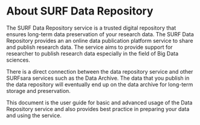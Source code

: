 # About SURF Data Repository

The SURF Data Repository service is a trusted digital repository that ensures long-term data preservation of your research data. The SURF Data Repository provides an an online data publication platform service to share and publish research data. The service aims to provide support for researcher to publish research data especially in the field of Big Data sciences.

There is a direct connection between the data repository service and other SURFsara services such as the Data Archive. The data that you publish in the data repository will eventually end up on the data archive for long-term storage and preservation.

This document is the user guide for basic and advanced usage of the Data Repository service and also provides best practice in preparing your data and using the service.

<!--
- [Basic Usage](basic-usage.md)
- [Advanced Usage](advanced-usage.md)
- [Best Practices](best-practices.md)
- [Appendix](appendix.md)
-->
